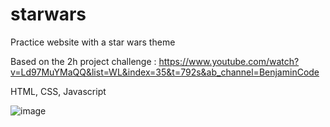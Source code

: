 # starwars
Practice website with a star wars theme

Based on the 2h project challenge : 
https://www.youtube.com/watch?v=Ld97MuYMaQQ&list=WL&index=35&t=792s&ab_channel=BenjaminCode

HTML, CSS, Javascript

![image](https://github.com/Corentin-Damas/starwars/assets/100703359/8789bd95-afd8-4fba-9bf6-2f4461d7fd04)

